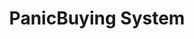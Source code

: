 ---
layout: single
title: "PanicBuying System"
permalink: /portfolio/panicbuying/
author_profile: true
---